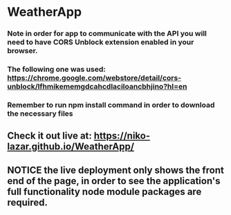 # WeatherApp
### Note in order for app to communicate with the API you will need to have CORS Unblock extension enabled in your browser.
### The following one was used: https://chrome.google.com/webstore/detail/cors-unblock/lfhmikememgdcahcdlaciloancbhjino?hl=en
### Remember to run **npm install** command in order to download the necessary files

## Check it out live at: https://niko-lazar.github.io/WeatherApp/
## **NOTICE** the live deployment only shows the front end of the page, in order to see the application's full functionality node module packages are required.
